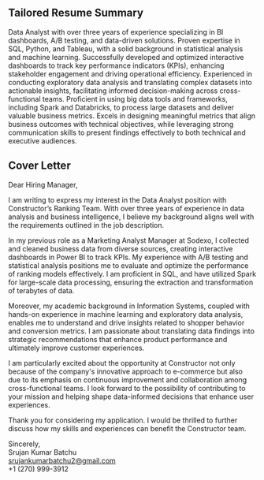 ## Tailored Resume Summary
Data Analyst with over three years of experience specializing in BI dashboards, A/B testing, and data-driven solutions. Proven expertise in SQL, Python, and Tableau, with a solid background in statistical analysis and machine learning. Successfully developed and optimized interactive dashboards to track key performance indicators (KPIs), enhancing stakeholder engagement and driving operational efficiency. Experienced in conducting exploratory data analysis and translating complex datasets into actionable insights, facilitating informed decision-making across cross-functional teams. Proficient in using big data tools and frameworks, including Spark and Databricks, to process large datasets and deliver valuable business metrics. Excels in designing meaningful metrics that align business outcomes with technical objectives, while leveraging strong communication skills to present findings effectively to both technical and executive audiences.

## Cover Letter
Dear Hiring Manager,

I am writing to express my interest in the Data Analyst position with Constructor’s Ranking Team. With over three years of experience in data analysis and business intelligence, I believe my background aligns well with the requirements outlined in the job description.

In my previous role as a Marketing Analyst Manager at Sodexo, I collected and cleaned business data from diverse sources, creating interactive dashboards in Power BI to track KPIs. My experience with A/B testing and statistical analysis positions me to evaluate and optimize the performance of ranking models effectively. I am proficient in SQL, and have utilized Spark for large-scale data processing, ensuring the extraction and transformation of terabytes of data.

Moreover, my academic background in Information Systems, coupled with hands-on experience in machine learning and exploratory data analysis, enables me to understand and drive insights related to shopper behavior and conversion metrics. I am passionate about translating data findings into strategic recommendations that enhance product performance and ultimately improve customer experiences.

I am particularly excited about the opportunity at Constructor not only because of the company's innovative approach to e-commerce but also due to its emphasis on continuous improvement and collaboration among cross-functional teams. I look forward to the possibility of contributing to your mission and helping shape data-informed decisions that enhance user experiences.

Thank you for considering my application. I would be thrilled to further discuss how my skills and experiences can benefit the Constructor team.

Sincerely,  
Srujan Kumar Batchu  
srujankumarbatchu2@gmail.com  
+1 (270) 999-3912  